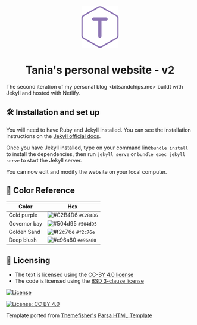 <div align="center">
  <img alt="Logo" src="./assets/images/logos/logo-100.png" width="100" />
</div>
<div align="center">
	<h1>Tania's personal website - v2</h1>
	
</div>

The second iteration of my personal blog <bitsandchips.me> buildt with Jekyll and hosted with Netlify.

## 🛠 Installation and set up

You will need to have Ruby and Jekyll installed. You can see the installation instructions on the [Jekyll official docs](https://jekyllrb.com/docs/installation/).

Once you have Jekyll installed, type on your command line`bundle install` to install the dependencies, then run `jekyll serve` or `bundle exec jekyll serve` to start the Jekyll server.

You can now edit and modify the website on your local computer.

## 🎨 Color Reference

| Color        | Hex                                                                |
| ------------ | ------------------------------------------------------------------ |
| Cold purple  | ![#C2B4D6](https://via.placeholder.com/10/C2B4D6?text=+) `#C2B4D6` |
| Governor bay | ![#504d95](https://via.placeholder.com/10/504d95?text=+) `#504d95` |
| Golden Sand  | ![#f2c76e](https://via.placeholder.com/10/f2c76e?text=+) `#f2c76e` |
| Deep blush   | ![#e96a80](https://via.placeholder.com/10/e96a80?text=+) `#e96a80` |

## 📃 Licensing
- The text is licensed using the [CC-BY 4.0 license](https://creativecommons.org/licenses/by/4.0/)
- The code is licensed using the [BSD 3-clause license](https://opensource.org/licenses/BSD-3-Clause)


[![License](https://img.shields.io/badge/License-BSD%203--Clause-blue.svg)](https://opensource.org/licenses/BSD-3-Clause)

[![License: CC BY 4.0](https://img.shields.io/badge/License-CC%20BY%204.0-lightgrey.svg)](https://creativecommons.org/licenses/by/4.0/)


<p>Template ported from <a href="https://themefisher.com">Themefisher's</a> <a href="https://themefisher.com/products/parsa-personal-blog-template/"> Parsa HTML Template</a>    </p>